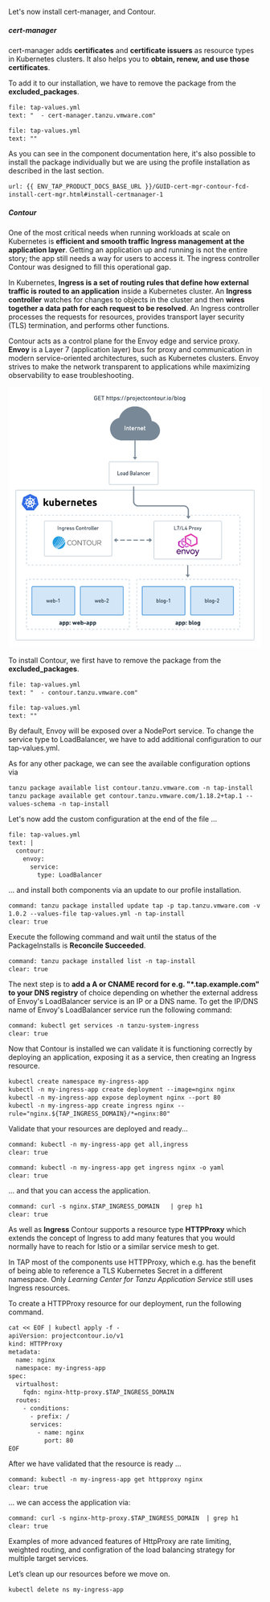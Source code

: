 Let's now install cert-manager, and Contour.

##### cert-manager

cert-manager adds **certificates** and **certificate issuers** as resource types in Kubernetes clusters. It also helps you to **obtain, renew, and use those certificates**. 

To add it to our installation, we have to remove the package from the **excluded_packages**.
```editor:select-matching-text
file: tap-values.yml
text: "  - cert-manager.tanzu.vmware.com"
```
```editor:replace-text-selection
file: tap-values.yml
text: ""
```
As you can see in the component documentation here, it's also possible to install the package individually but we are using the profile installation as described in the last section.
```dashboard:open-url
url: {{ ENV_TAP_PRODUCT_DOCS_BASE_URL }}/GUID-cert-mgr-contour-fcd-install-cert-mgr.html#install-certmanager-1
```

##### Contour

One of the most critical needs when running workloads at scale on Kubernetes is **efficient and smooth traffic Ingress management at the application layer**. Getting an application up and running is not the entire story; the app still needs a way for users to access it. The ingress controller Contour was designed to fill this operational gap.

In Kubernetes, **Ingress is a set of routing rules that define how external traffic is routed to an application** inside a Kubernetes cluster. An **Ingress controller** watches for changes to objects in the cluster and then **wires together a data path for each request to be resolved**. An Ingress controller processes the requests for resources, provides transport layer security (TLS) termination, and performs other functions.

Contour acts as a control plane for the Envoy edge and service proxy.
**Envoy** is a Layer 7 (application layer) bus for proxy and communication in modern service-oriented architectures, such as Kubernetes clusters. Envoy strives to make the network transparent to applications while maximizing observability to ease troubleshooting.

![Contour Architecture](../images/contour-architecture.png)

To install Contour, we first have to remove the package from the **excluded_packages**.
```editor:select-matching-text
file: tap-values.yml
text: "  - contour.tanzu.vmware.com"
```
```editor:replace-text-selection
file: tap-values.yml
text: ""
```

By default, Envoy will be exposed over a NodePort service. To change the service type to LoadBalancer, we have to add additional configuration to our tap-values.yml.

As for any other package, we can see the available configuration options via
```execute
tanzu package available list contour.tanzu.vmware.com -n tap-install 
tanzu package available get contour.tanzu.vmware.com/1.18.2+tap.1 --values-schema -n tap-install 
```

Let's now add the custom configuration at the end of the file ...
```editor:append-lines-to-file
file: tap-values.yml
text: |
  contour:
    envoy:
      service:
        type: LoadBalancer
```
... and install both components via an update to our profile installation.
```terminal:execute
command: tanzu package installed update tap -p tap.tanzu.vmware.com -v 1.0.2 --values-file tap-values.yml -n tap-install  
clear: true
```

Execute the following command and wait until the status of the PackageInstalls is **Reconcile Succeeded**.
```terminal:execute
command: tanzu package installed list -n tap-install  
clear: true
````

The next step is to **add a A or CNAME record for e.g. "&ast;.tap.example.com" to your DNS registry** of choice depending on whether the external address of Envoy's LoadBalancer service is an IP or a DNS name.
To get the IP/DNS name of Envoy's LoadBalancer service run the following command:
```terminal:execute
command: kubectl get services -n tanzu-system-ingress
clear: true
```

Now that Contour is installed we can validate it is functioning correctly by deploying an application, exposing it as a service, then creating an Ingress resource. 
```execute
kubectl create namespace my-ingress-app
kubectl -n my-ingress-app create deployment --image=nginx nginx
kubectl -n my-ingress-app expose deployment nginx --port 80
kubectl -n my-ingress-app create ingress nginx --rule="nginx.${TAP_INGRESS_DOMAIN}/*=nginx:80"
```

Validate that your resources are deployed and ready...
```terminal:execute
command: kubectl -n my-ingress-app get all,ingress
clear: true
```

```terminal:execute
command: kubectl -n my-ingress-app get ingress nginx -o yaml
clear: true
```

... and that you can access the application.
```terminal:execute
command: curl -s nginx.$TAP_INGRESS_DOMAIN   | grep h1
clear: true
```

As well as **Ingress** Contour supports a resource type **HTTPProxy** which extends the concept of Ingress to add many features that you would normally have to reach for Istio or a similar service mesh to get.

In TAP most of the components use HTTPProxy, which e.g. has the benefit of being able to reference a TLS Kubernetes Secret in a different namespace. Only *Learning Center for Tanzu Application Service* still uses Ingress resources.

To create a HTTPProxy resource for our deployment, run the following command.
```execute
cat << EOF | kubectl apply -f -
apiVersion: projectcontour.io/v1
kind: HTTPProxy
metadata:
  name: nginx
  namespace: my-ingress-app
spec:
  virtualhost:
    fqdn: nginx-http-proxy.$TAP_INGRESS_DOMAIN 
  routes:
    - conditions:
      - prefix: /
      services:
        - name: nginx
          port: 80
EOF
```
After we have validated that the resource is ready ...
```terminal:execute
command: kubectl -n my-ingress-app get httpproxy nginx
clear: true
```

... we can access the application via:
```terminal:execute
command: curl -s nginx-http-proxy.$TAP_INGRESS_DOMAIN  | grep h1
clear: true
```

Examples of more advanced features of HttpProxy are rate limiting, weighted routing, and configration of the load balancing strategy for multiple target services.

Let’s clean up our resources before we move on.
```execute
kubectl delete ns my-ingress-app
````